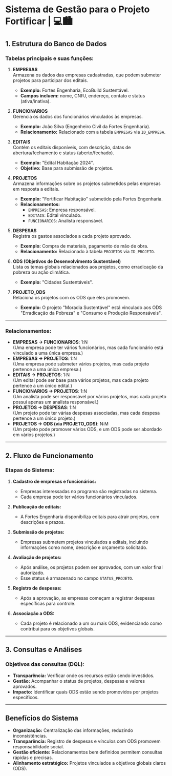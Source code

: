 # Sistema de Gestão para o Projeto Fortificar | 💻🏙️

## 1. Estrutura do Banco de Dados

### Tabelas principais e suas funções:

1. **EMPRESAS**  
   Armazena os dados das empresas cadastradas, que podem submeter projetos para participar dos editais.  
   - **Exemplo:** Fortes Engenharia, EcoBuild Sustentável.  
   - **Campos incluem:** nome, CNPJ, endereço, contato e status (ativa/inativa).  

2. **FUNCIONARIOS**  
   Gerencia os dados dos funcionários vinculados às empresas.  
   - **Exemplo:** João Silva (Engenheiro Civil da Fortes Engenharia).  
   - **Relacionamento:** Relacionado com a tabela `EMPRESAS` via `ID_EMPRESA`.

3. **EDITAIS**  
   Contém os editais disponíveis, com descrição, datas de abertura/fechamento e status (aberto/fechado).  
   - **Exemplo:** "Edital Habitação 2024".  
   - **Objetivo:** Base para submissão de projetos.

4. **PROJETOS**  
   Armazena informações sobre os projetos submetidos pelas empresas em resposta a editais.  
   - **Exemplo:** "Fortificar Habitação" submetido pela Fortes Engenharia.  
   - **Relacionamentos:**  
     - `EMPRESAS`: Empresa responsável.  
     - `EDITAIS`: Edital vinculado.  
     - `FUNCIONARIOS`: Analista responsável.  

5. **DESPESAS**  
   Registra os gastos associados a cada projeto aprovado.  
   - **Exemplo:** Compra de materiais, pagamento de mão de obra.  
   - **Relacionamento:** Relacionado à tabela `PROJETOS` via `ID_PROJETO`.

6. **ODS (Objetivos de Desenvolvimento Sustentável)**  
   Lista os temas globais relacionados aos projetos, como erradicação da pobreza ou ação climática.  
   - **Exemplo:** "Cidades Sustentáveis".

7. **PROJETO_ODS**  
   Relaciona os projetos com os ODS que eles promovem.  
   - **Exemplo:** O projeto "Moradia Sustentável" está vinculado aos ODS "Erradicação da Pobreza" e "Consumo e Produção Responsáveis".

---

### Relacionamentos:

- **EMPRESAS → FUNCIONARIOS**: 1:N  
   (Uma empresa pode ter vários funcionários, mas cada funcionário está vinculado a uma única empresa.)  
- **EMPRESAS → PROJETOS**: 1:N  
   (Uma empresa pode submeter vários projetos, mas cada projeto pertence a uma única empresa.)  
- **EDITAIS → PROJETOS**: 1:N  
   (Um edital pode ser base para vários projetos, mas cada projeto pertence a um único edital.)  
- **FUNCIONARIOS → PROJETOS**: 1:N  
   (Um analista pode ser responsável por vários projetos, mas cada projeto possui apenas um analista responsável.)  
- **PROJETOS → DESPESAS**: 1:N  
   (Um projeto pode ter várias despesas associadas, mas cada despesa pertence a um único projeto.)  
- **PROJETOS → ODS (via PROJETO_ODS)**: N:M  
   (Um projeto pode promover vários ODS, e um ODS pode ser abordado em vários projetos.)  

---

## 2. Fluxo de Funcionamento

### Etapas do Sistema:

1. **Cadastro de empresas e funcionários:**  
   - Empresas interessadas no programa são registradas no sistema.  
   - Cada empresa pode ter vários funcionários vinculados.

2. **Publicação de editais:**  
   - A Fortes Engenharia disponibiliza editais para atrair projetos, com descrições e prazos.

3. **Submissão de projetos:**  
   - Empresas submetem projetos vinculados a editais, incluindo informações como nome, descrição e orçamento solicitado.

4. **Avaliação de projetos:**  
   - Após análise, os projetos podem ser aprovados, com um valor final autorizado.  
   - Esse status é armazenado no campo `STATUS_PROJETO`.

5. **Registro de despesas:**  
   - Após a aprovação, as empresas começam a registrar despesas específicas para controle.

6. **Associação a ODS:**  
   - Cada projeto é relacionado a um ou mais ODS, evidenciando como contribui para os objetivos globais.

---

## 3. Consultas e Análises

### Objetivos das consultas (DQL):

- **Transparência:** Verificar onde os recursos estão sendo investidos.  
- **Gestão:** Acompanhar o status de projetos, despesas e valores aprovados.  
- **Impacto:** Identificar quais ODS estão sendo promovidos por projetos específicos.  

---

## Benefícios do Sistema

- **Organização:** Centralização das informações, reduzindo inconsistências.  
- **Transparência:** Registro de despesas e vínculos com ODS promovem responsabilidade social.  
- **Gestão eficiente:** Relacionamentos bem definidos permitem consultas rápidas e precisas.  
- **Alinhamento estratégico:** Projetos vinculados a objetivos globais claros (ODS).  

